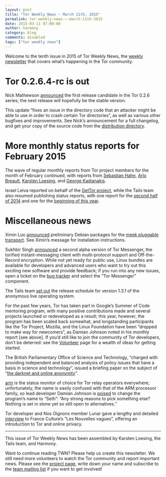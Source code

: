 ```yaml
---
layout: post
title: "Tor Weekly News — March 11th, 2015"
permalink: tor-weekly-news-—-march-11th-2015
date: 2015-03-11 07:00:00
author: harmony
category: blog
comments: disabled
tags: ["tor weekly news"]
---
```


Welcome to the tenth issue in 2015 of Tor Weekly News, the [weekly newsletter](https://lists.torproject.org/cgi-bin/mailman/listinfo/tor-news) that covers what’s happening in the Tor community.

Tor 0.2.6.4-rc is out
=====================

Nick Mathewson [announced](https://lists.torproject.org/pipermail/tor-talk/2015-March/037191.html) the first release candidate in the Tor 0.2.6 series; the next release will hopefully be the stable version.

This update “fixes an issue in the directory code that an attacker might be able to use in order to crash certain Tor directories”, as well as various other bugfixes and improvements. See Nick’s announcement for a full changelog, and get your copy of the source code from the [distribution directory](https://dist.torproject.org/).

More monthly status reports for February 2015
=============================================

The wave of regular monthly reports from Tor project members for the month of February continued, with reports from [Sebastian Hahn](https://lists.torproject.org/pipermail/tor-reports/2015-March/000772.html), [Arlo Breault](https://lists.torproject.org/pipermail/tor-reports/2015-March/000773.html), [Karsten Loesing](https://lists.torproject.org/pipermail/tor-reports/2015-March/000774.html), and [George Kadianakis](https://lists.torproject.org/pipermail/tor-reports/2015-March/000775.html).

Israel Leiva reported on behalf of the [GetTor project](https://lists.torproject.org/pipermail/tor-reports/2015-March/000776.html), while the Tails team also resumed publishing status reports, with one report for the [second half of 2014](https://tails.boum.org/news/report_end_of_2014) and one for the [beginning of this year](https://tails.boum.org/news/report_2015_01-02).

Miscellaneous news
==================

Ximin Luo [announced](https://lists.torproject.org/pipermail/tor-dev/2015-March/008369.html) preliminary Debian packages for the [meek pluggable transport](https://trac.torproject.org/projects/tor/wiki/doc/meek). See Ximin’s message for installation instructions.

Sukhbir Singh [announced](https://trac.torproject.org/) a second alpha version of Tor Messenger, the torified instant-messaging client with multi-protocol support and Off-the-Record encryption. While not yet ready for public use, Linux bundles are available for developers and advanced users who want to try out this exciting new software and provide feedback; if you run into any new issues, open a ticket on the [bug tracker](https://lists.torproject.org/pipermail/tor-dev/2015-March/008363.html) and select the “Tor Messenger” component.

The Tails team [set out](https://mailman.boum.org/pipermail/tails-dev/2015-March/008354.html) the release schedule for version 1.3.1 of the anonymous live operating system.

For the past few years, Tor has taken part in Google’s Summer of Code mentoring program, with many positive contributions made and several projects launched or redeveloped as a result; this year, however, the program has been scaled back somewhat, and longstanding participants like the Tor Project, Mozilla, and the Linux Foundation have been “dropped to make way for newcomers”, as Damian Johnson noted in his monthly report [see above]. If you’d still like to join the community of Tor developers, don’t be deterred: see the [Volunteer](https://www.torproject.org/getinvolved/volunteer) page for a wealth of ideas for getting started.

The British Parliamentary Office of Science and Technology, “charged with providing independent and balanced analysis of policy issues that have a basis in science and technology”, issued a briefing paper on the subject of “[the darknet and online anonymity](http://www.parliament.uk/briefing-papers/POST-PN-488/the-darknet-and-online-anonymity)”.

[arm](https://www.atagar.com/arm/) is the status monitor of choice for Tor relay operators everywhere; unfortunately, the name is easily confused with that of the ARM processor family, so lead developer Damian Johnson is [poised](https://lists.torproject.org/pipermail/tor-dev/2015-March/008398.html) to change the program’s name to “Seth”: “Any strong reasons to pick something else? Nothing is set in stone yet so still open to alternatives.”

Tor developer and Nos Oignons member Lunar gave a lengthy and detailed [interview](http://www.franceculture.fr/emission-les-nouvelles-vagues-le-secret-35-bienvenue-sur-tor-l%E2%80%99internet-secret-2015-02-18) to France Culture’s “Les Nouvelles vagues”, offering an introduction to Tor and online privacy.

* * * * *

This issue of Tor Weekly News has been assembled by Karsten Loesing, the Tails team, and Harmony.

Want to continue reading TWN? Please help us create this newsletter. We still need more volunteers to watch the Tor community and report important news. Please see the [project page](https://trac.torproject.org/projects/tor/wiki/TorWeeklyNews), write down your name and subscribe to the [team mailing list](https://lists.torproject.org/cgi-bin/mailman/listinfo/news-team) if you want to get involved!

